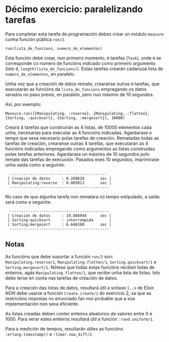 # Décimo exercicio: paralelizando tarefas

Para completar esta tarefa de programación debes crear un módulo `measure` cunha función pública `run/2`.

```run(lista_de_funcions, numero_de_elementos)```

Esta función debe crear, nun primeiro momento, `N` tarefas (`Task`), onde `N` se corresponde co número de funcións indicado como primeiro argumento (isto é, `length(lista_de_funcions)`). Estas tarefas crearán cadansúa lista de `numero_de_elementos`, en paralelo.

Unha vez que a creación de datos remate, crearánse outras `N` tarefas, que executarán as funcións da `lista_de_funcions` empregando os datos xerados no paso previo, en paralelo, pero nun máximo de 10 segundos. 

Así, por exemplo:

```Measure.run([{Manipulating, :reverse}, {Manipulating, :flatten}, {Sorting, :quicksort}, {Sorting, :mergesort}], 10000)```

Creará 4 tarefas que construirán as 4 listas, de 10000 elementos cada unha, necesarias para executar as 4 funcións indicadas. Agardarase o tempo que sexa necesario polas tarefas de creación. Rematadas todas as tarefas de creación, crearanse outras 4 tarefas, que executarán as 4 funcións indicadas empregando como argumentos as listas construídas polas tarefas anteriores. Agardarase un máximo de 10 segundos polo remate das tarefas de execución. Pasados eses 10 segundos, imprimirase unha saída como a seguinte:

      -------------------------------------------
     | Creación de datos     : 0.260628       sec |
     | Manipulating:reverse  : 0.005013       sec |
      --------------------------------------------

No caso de que algunha tarefa non rematara no tempo estipulado, a saída será como a seguinte:

      --------------------------------------------
     | Creación de datos     : 19.884944      sec |
     | Sorting:quicksort     : interrompida       |
     | Sorting:mergesort     : 6.646388       sec |
      --------------------------------------------

## Notas

As funcións que debe soportar a función `run/2` son: `Manipulating.reverse/1`, `Manipulating.flatten/1`, `Sorting.quicksort/1` e `Sorting.mergesort/1`. Nótese que todas estas funcións reciben listas de enteiros, agás `Manipulating.flatten/1`, que recibe unha lista de listas. Isto debe terse en conta nas tarefas de creación de datos.

Para a creación das listas de datos, resultará útil a sintaxe `1..n` de Elixir. *NON* debe usarse a función `Create.create/1` do exercicio 2, xa que as restricións impostas no enunciado fan moi probable que a súa implementación non sexa eficiente.

As listas creadas deben conter enteiros aleatorios de valores entre 0 e 1000. Para xerar estes enteiros resultará útil a función `:rand.uniform/1`.

Para a medición de tempos, resultarán útiles as funcións `:erlang.timestamp()` e `:timer.now_diff/2`.